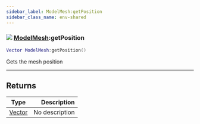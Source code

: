 ```yaml
---
sidebar_label: ModelMesh:getPosition
sidebar_class_name: env-shared
---
```


### ![](/img/wiki/shared.png) [ModelMesh](../modelmesh/README.md):getPosition

```lua
Vector ModelMesh:getPosition()
```

Gets the mesh position<br/>

-----------------
## Returns

| Type   | Description |
| ------ | ----------: |
| [Vector](../vector/README.md) | No description |
